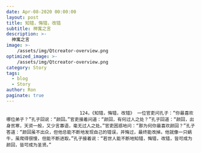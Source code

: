 ```yaml
---
date: Apr-08-2020 00:00:00
layout: post
title: 知错，悔错，改错
subtitle: 神寓之言
description: >-
  神寓之言
image: >-
    /assets/img/Qtcreator-overview.png
optimized_image: >-
    /assets/img/Qtcreator-overview.png
category: Story
tags:
  - blog
  - Story
author: Ron
paginate: true
---
```


							　　124，《知错，悔错，改错》 一位官吏问孔子：“你最喜欢哪位弟子？”孔子回说：“颜回。”官吏接着问道：“颜回，有何过人之处？”孔子回道：“颜回，出身贫寒，天资一般，又少言寡语，毫无过人之处。”官吏困惑地问：“那为何你最喜欢颜回？”孔子答道：“颜回虽不出众，但他总能不断地发现自己的错误，并悔过，最终能改掉。他就像一只蜗牛，虽爬得很慢，但能不断进取。”孔子接着说：“若世人能不断地知错，悔错，改错，皆可成为颜回，皆可成为圣贤。”
							
							
						